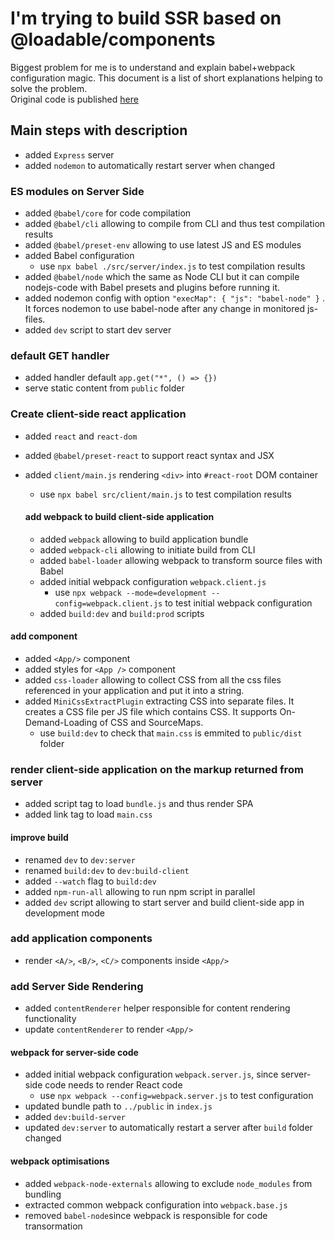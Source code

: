 # I'm trying to build SSR based on @loadable/components

Biggest problem for me is to understand and explain babel+webpack configuration magic. This document is a list of short explanations helping to solve the problem.  
Original code is published [here](https://github.com/gregberge/loadable-components/tree/main/examples/server-side-rendering)

## Main steps with description

- added `Express` server
- added `nodemon` to automatically restart server when changed

### ES modules on Server Side

- added `@babel/core` for code compilation
- added `@babel/cli` allowing to compile from CLI and thus test compilation results
- added `@babel/preset-env` allowing to use latest JS and ES modules
- added Babel configuration
  - use `npx babel ./src/server/index.js` to test compilation results
- added `@babel/node` which the same as Node CLI but it can compile nodejs-code with Babel presets and plugins before running it.
- added nodemon config with option `"execMap": { "js": "babel-node" }` . It forces nodemon to use babel-node after any change in monitored js-files.
- added `dev` script to start dev server

### default GET handler

- added handler default `app.get("*", () => {})`
- serve static content from `public` folder

### Create client-side react application

- added `react` and `react-dom`
- added `@babel/preset-react` to support react syntax and JSX
- added `client/main.js` rendering `<div>` into `#react-root` DOM container

  - use `npx babel src/client/main.js` to test compilation results

  #### add webpack to build client-side application

  - added `webpack` allowing to build application bundle
  - added `webpack-cli` allowing to initiate build from CLI
  - added `babel-loader` allowing webpack to transform source files with Babel
  - added initial webpack configuration `webpack.client.js`
    - use `npx webpack --mode=development --config=webpack.client.js` to test initial webpack configuration
  - added `build:dev` and `build:prod` scripts

#### add <App/> component

- added `<App/>` component
- added styles for `<App />` component
- added `css-loader` allowing to collect CSS from all the css files referenced in your application and put it into a string.
- added `MiniCssExtractPlugin` extracting CSS into separate files. It creates a CSS file per JS file which contains CSS. It supports On-Demand-Loading of CSS and SourceMaps.
  - use `build:dev` to check that `main.css` is emmited to `public/dist` folder

### render client-side application on the markup returned from server

- added script tag to load `bundle.js` and thus render SPA
- added link tag to load `main.css`

#### improve build

- renamed `dev` to `dev:server`
- renamed `build:dev` to `dev:build-client`
- added `--watch` flag to `build:dev`
- added `npm-run-all` allowing to run npm script in parallel
- added `dev` script allowing to start server and build client-side app in development mode

### add application components

- render `<A/>`, `<B/>`, `<C/>` components inside `<App/>`

### add Server Side Rendering

- added `contentRenderer` helper responsible for content rendering functionality
- update `contentRenderer` to render `<App/>`

#### webpack for server-side code

- added initial webpack configuration `webpack.server.js`, since server-side code needs to render React code
  - use `npx webpack --config=webpack.server.js` to test configuration
- updated bundle path to `../public` in `index.js`
- added `dev:build-server`
- updated `dev:server` to automatically restart a server after `build` folder changed

#### webpack optimisations

- added `webpack-node-externals` allowing to exclude `node_modules` from bundling
- extracted common webpack configuration into `webpack.base.js`
- removed `babel-node`since webpack is responsible for code transormation
